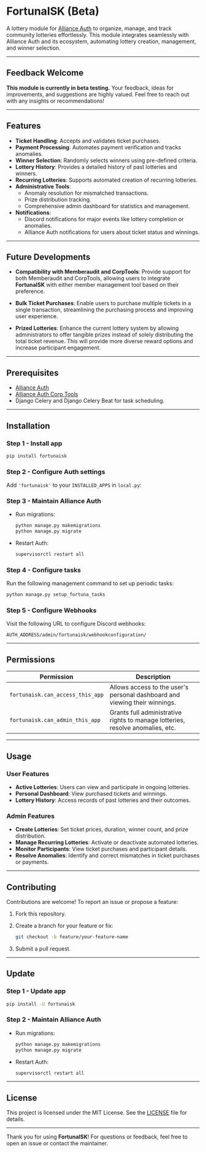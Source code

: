 # FortunaISK (Beta)

A lottery module for [Alliance Auth](https://allianceauth.org/) to organize, manage, and track community lotteries effortlessly. This module integrates seamlessly with Alliance Auth and its ecosystem, automating lottery creation, management, and winner selection.

______________________________________________________________________

## Feedback Welcome

**This module is currently in beta testing.** Your feedback, ideas for improvements, and suggestions are highly valued. Feel free to reach out with any insights or recommendations!

______________________________________________________________________

## Features

- **Ticket Handling**: Accepts and validates ticket purchases.
- **Payment Processing**: Automates payment verification and tracks anomalies.
- **Winner Selection**: Randomly selects winners using pre-defined criteria.
- **Lottery History**: Provides a detailed history of past lotteries and winners.
- **Recurring Lotteries**: Supports automated creation of recurring lotteries.
- **Administrative Tools**:
  - Anomaly resolution for mismatched transactions.
  - Prize distribution tracking.
  - Comprehensive admin dashboard for statistics and management.
- **Notifications**:
  - Discord notifications for major events like lottery completion or anomalies.
  - Alliance Auth notifications for users about ticket status and winnings.

______________________________________________________________________

## Future Developments

- **Compatibility with Memberaudit and CorpTools**: Provide support for both Memberaudit and CorpTools, allowing users to integrate **FortunaISK** with either member management tool based on their preference.

- **Bulk Ticket Purchases**: Enable users to purchase multiple tickets in a single transaction, streamlining the purchasing process and improving user experience.

- **Prized Lotteries**: Enhance the current lottery system by allowing administrators to offer tangible prizes instead of solely distributing the total ticket revenue. This will provide more diverse reward options and increase participant engagement.

______________________________________________________________________

## Prerequisites

- [Alliance Auth](https://allianceauth.readthedocs.io/en/v4.5.0/)
- [Alliance Auth Corp Tools](https://github.com/pvyParts/allianceauth-corp-tools)
- Django Celery and Django Celery Beat for task scheduling.

______________________________________________________________________

## Installation

### Step 1 - Install app

```bash
pip install fortunaisk
```

### Step 2 - Configure Auth settings

Add `'fortunaisk'` to your `INSTALLED_APPS` in `local.py`:

### Step 3 - Maintain Alliance Auth

- Run migrations:

  ```bash
  python manage.py makemigrations
  python manage.py migrate
  ```

- Restart Auth:

  ```bash
  supervisorctl restart all
  ```

### Step 4 - Configure tasks

Run the following management command to set up periodic tasks:

```bash
python manage.py setup_fortuna_tasks
```

### Step 5 - Configure Webhooks

Visit the following URL to configure Discord webhooks:

```
AUTH_ADDRESS/admin/fortunaisk/webhookconfiguration/
```

______________________________________________________________________

## Permissions

| **Permission**                   | **Description**                                                                |
| -------------------------------- | ------------------------------------------------------------------------------ |
| `fortunaisk.can_access_this_app` | Allows access to the user's personal dashboard and viewing their winnings.     |
| `fortunaisk.can_admin_this_app`  | Grants full administrative rights to manage lotteries, resolve anomalies, etc. |

______________________________________________________________________

## Usage

### User Features

- **Active Lotteries**: Users can view and participate in ongoing lotteries.
- **Personal Dashboard**: View purchased tickets and winnings.
- **Lottery History**: Access records of past lotteries and their outcomes.

### Admin Features

- **Create Lotteries**: Set ticket prices, duration, winner count, and prize distribution.
- **Manage Recurring Lotteries**: Activate or deactivate automated lotteries.
- **Monitor Participants**: View ticket purchases and participant details.
- **Resolve Anomalies**: Identify and correct mismatches in ticket purchases or payments.

______________________________________________________________________

## Contributing

Contributions are welcome! To report an issue or propose a feature:

1. Fork this repository.

1. Create a branch for your feature or fix:

   ```bash
   git checkout -b feature/your-feature-name
   ```

1. Submit a pull request.

______________________________________________________________________

## Update

### Step 1 - Update app

```bash
pip install -U fortunaisk
```

### Step 2 - Maintain Alliance Auth

- Run migrations:

  ```bash
  python manage.py makemigrations
  python manage.py migrate
  ```

- Restart Auth:

  ```bash
  supervisorctl restart all
  ```

______________________________________________________________________

## License

This project is licensed under the MIT License. See the [LICENSE](LICENSE) file for details.

______________________________________________________________________

Thank you for using **FortunaISK**! For questions or feedback, feel free to open an issue or contact the maintainer.
